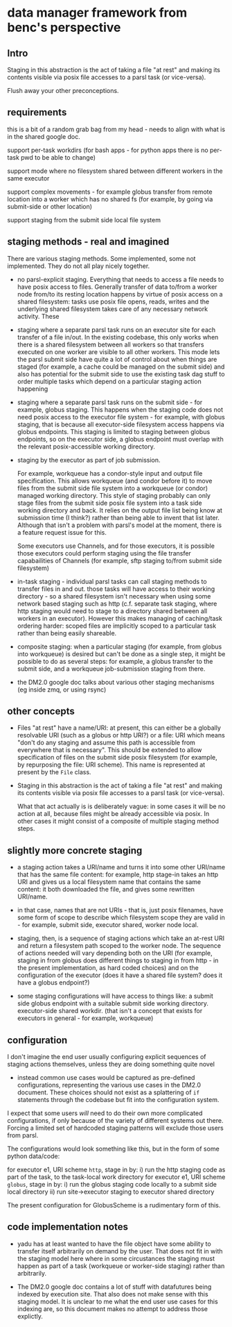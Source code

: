 # data manager framework from benc's perspective

## Intro

Staging in this abstraction is the act of taking a file "at rest"
and making its contents visible via posix file accesses to a parsl task
(or vice-versa).

Flush away your other preconceptions.

## requirements

this is a bit of a random grab bag from my head - needs to align with what
is in the shared google doc.

support per-task workdirs (for bash apps - for python apps there is no
per-task pwd to be able to change)

support mode where no filesystem shared between different workers in
the same executor

support complex movements - for example globus transfer from remote location
into a worker which has no shared fs (for example, by going via submit-side
or other location)

support staging from the submit side local file system

## staging methods - real and imagined

There are various staging methods. Some implemented, some not implemented. 
They do not all play nicely together.

- no parsl-explicit staging. Everything that needs to access a file needs
  to have posix access to files. Generally transfer of data to/from a worker
  node from/to its resting location happens by virtue of posix access on
  a shared filesystem: tasks use posix file opens, reads, writes and the
  underlying shared filesystem takes care of any necessary network activity.
  These

- staging where a separate parsl task runs on an executor site for each
  transfer of a file in/out.
  In the existing codebase, this only works when
  there is a shared filesystem between all workers so that transfers executed
  on one worker are visible to all other workers.
  This mode lets the parsl submit side have quite a lot of control about
  when things are staged (for example, a cache could be managed on the submit
  side) and also has potential for the submit side to use the existing
  task dag stuff to order multiple tasks which depend on a particular staging
  action happening

- staging where a separate parsl task runs on the submit side - for example,
  globus staging. This happens when the staging code does not need posix
  access to the executor file system - for example, with globus staging,
  that is because all executor-side filesystem access happens via globus
  endpoints. This staging is limited to staging between globus endpoints,
  so on the executor side, a globus endpoint must overlap with the relevant
  posix-accessible working directory.

- staging by the executor as part of job submission.

  For example,
  workqueue has a condor-style input and output file specification. This
  allows workqueue (and condor before it) to move files from the submit side
  file system into a workqueue (or condor) managed working directory.
  This style of staging probably can only stage files from the submit side
  posix file system into a task side working directory and back. It relies
  on the output file list being know at submission time (I think?) rather than
  being able to invent that list later. Although that isn't a problem with
  parsl's model at the moment, there is a feature request issue for this.

  Some executors use Channels, and for those executors, it is possible those
  executors could perform staging using the file transfer capabailities of
  Channels (for example, sftp staging to/from submit side filesystem)

- in-task staging - individual parsl tasks can call staging methods to
  transfer files in and out. those tasks will have access to their working
  directory - so a shared filesystem isn't necessary when using some network
  based staging such as http (c.f. separate task staging, where http staging
  would need to stage to a directory shared between all workers in an
  executor). However this makes managing of caching/task ordering harder:
  scoped files are implicitly scoped to a particular task rather than being
  easily shareable.

- composite staging: when a particular staging (for example, from globus
  into workqueue) is desired but can't be done as a single step, it might
  be possible to do as several steps: for example, a globus transfer to
  the submit side, and a workqueue job-submission staging from there.

- the DM2.0 google doc talks about various other staging mechanisms
  (eg inside zmq, or using rsync)

## other concepts

- Files "at rest" have a name/URI: at present, this can either be a
  globally resolvable URI (such as a globus or http URI?) or a file: URI which
  means "don't do any staging and assume this path is accessible from
  everywhere that is necessary". This should be extended to allow specification
  of files on the submit side posix filesystem (for example, by repurposing the
  file: URI scheme). This name is represented at present by the `File` class.

- Staging in this abstraction is the act of taking a file "at rest"
  and making its contents visible via posix file accesses to a parsl task
  (or vice-versa).

  What that act actually is is deliberately vague: in some cases it will be
  no action at all, because files might be already accessible via posix.
  In other cases it might consist of a composite of multiple staging
  method steps.

## slightly more concrete staging

- a staging action takes a URI/name and turns it into some other URI/name
  that has the same file content: for example, http stage-in takes an
  http URI and gives us a local filesystem name that contains the same
  content: it both downloaded the file, and gives some rewritten URI/name.

- in that case, names that are not URIs - that is, just posix filenames,
  have some form of scope to describe which filesystem scope they are
  valid in - for example, submit side, executor shared, worker node local.

- staging, then, is a sequence of staging actions which take an at-rest
  URI and return a filesystem path scoped to the worker node.
  The sequence of actions needed will vary depending both on the URI
  (for example, staging in from globus does different things to staging
  in from http - in the present implementation, as hard coded choices)
  and on the configuration of the executor (does it have a shared file
  system? does it have a globus endpoint?)

- some staging configurations will have access to things like: a submit side
  globus endpoint with a suitable submit side working directory.
  executor-side shared workdir. (that isn't a concept that exists for
  executors in general - for example, workqueue)

## configuration

I don't imagine the end user usually configuring explicit sequences of
staging actions themselves, unless they are doing something quite novel
- instead common use cases would be captured as pre-defined configurations,
representing the various use cases in the DM2.0 document. These choices
should not exist as a splattering of `if` statements through the codebase
but fit into the configuration system.

I expect that some users *will* need to do their own more complicated
configurations, if only because of the variety of different systems out there.
Forcing a limited set of hardcoded staging patterns will exclude those
users from parsl.

The configurations would look something like this, but in the form of
some python data/code:

  for executor e1, URI scheme `http`,  stage in by:
       i) run the http staging code as part of the task, to the task-local
          work directory
  for executor e1, URI scheme `globus`, stage in by:
       i) run the globus staging code locally to a submit side local directory
      ii) run site->executor staging to executor shared directory

The present configuration for GlobusScheme is a rudimentary form of this.

## code implementation notes

- yadu has at least wanted to have the file object have some ability to
  transfer itself arbitrarily on demand by the user. That does not fit in
  with the staging model here where in some circustances the staging
  must happen as part of a task (workqueue or worker-side staging) rather
  than arbitrarily.

- The DM2.0 google doc contains a lot of stuff with datafutures being
  indexed by execution site. That also does not make sense with this staging
  model.
  It is unclear to me what the end user use cases for this indexing are, so
  this document makes no attempt to address those explictly.


